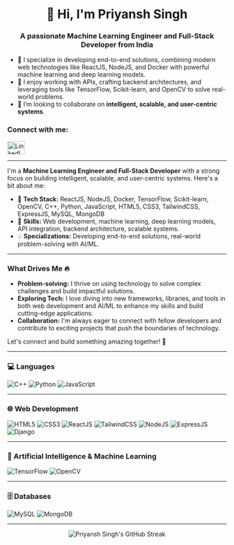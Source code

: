 <img src="https://steamuserimages-a.akamaihd.net/ugc/2438013375536940927/D370DBF7BFC83ED36F783F08A598FFF3E71A1D61/?imw=5000&imh=5000&ima=fit&impolicy=Letterbox&imcolor=%23000000&letterbox=false" alt="">

<h1 align="center">👋 Hi, I'm Priyansh Singh</h1>
<h3 align="center">A passionate Machine Learning Engineer and Full-Stack Developer from India</h3>


- 🔭 I specialize in developing end-to-end solutions, combining modern web technologies like ReactJS, NodeJS, and Docker with powerful machine learning and deep learning models.
- 🌱 I enjoy working with APIs, crafting backend architectures, and leveraging tools like TensorFlow, Scikit-learn, and OpenCV to solve real-world problems.
- 👯 I’m looking to collaborate on **intelligent, scalable, and user-centric systems**.

<h3 align="left">Connect with me:</h3>
<p align="left">
<a href="https://www.linkedin.com/in/priyansh-singh-575a57289/" target="blank"><img align="center" src="https://raw.githubusercontent.com/rahuldkjain/github-profile-readme-generator/master/src/images/icons/Social/linked-in-alt.svg" alt="LinkedIn" height="30" width="40" /></a>
</p>

---

I'm a **Machine Learning Engineer and Full-Stack Developer** with a strong focus on building intelligent, scalable, and user-centric systems. Here's a bit about me:

- 🔧 **Tech Stack:** ReactJS, NodeJS, Docker, TensorFlow, Scikit-learn, OpenCV, C++, Python, JavaScript, HTML5, CSS3, TailwindCSS, ExpressJS, MySQL, MongoDB
- 🚀 **Skills:** Web development, machine learning, deep learning models, API integration, backend architecture, scalable systems.
- 💡 **Specializations:** Developing end-to-end solutions, real-world problem-solving with AI/ML.

---

### What Drives Me 🔥
- **Problem-solving:** I thrive on using technology to solve complex challenges and build impactful solutions.
- **Exploring Tech:** I love diving into new frameworks, libraries, and tools in both web development and AI/ML to enhance my skills and build cutting-edge applications.
- **Collaboration:** I'm always eager to connect with fellow developers and contribute to exciting projects that push the boundaries of technology.

Let's connect and build something amazing together! 🌟

---

### 💻 Languages
![C++](https://img.shields.io/badge/C%2B%2B-00599C?style=for-the-badge&logo=c%2B%2B&logoColor=white)
![Python](https://img.shields.io/badge/Python-3776AB?style=for-the-badge&logo=python&logoColor=white)
![JavaScript](https://img.shields.io/badge/JavaScript-F7DF1E?style=for-the-badge&logo=javascript&logoColor=black)

---

### 🌐 Web Development
![HTML5](https://img.shields.io/badge/HTML5-E34F26?style=for-the-badge&logo=html5&logoColor=white)
![CSS3](https://img.shields.io/badge/CSS3-1572B6?style=for-the-badge&logo=css3&logoColor=white)
![ReactJS](https://img.shields.io/badge/React-20232A?style=for-the-badge&logo=react&logoColor=61DAFB)
![TailwindCSS](https://img.shields.io/badge/Tailwind_CSS-06B6D4?style=for-the-badge&logo=tailwind-css&logoColor=white)
![NodeJS](https://img.shields.io/badge/Node.js-43853D?style=for-the-badge&logo=node.js&logoColor=white)
![ExpressJS](https://img.shields.io/badge/Express.js-000000?style=for-the-badge&logo=express&logoColor=white)
![Django](https://img.shields.io/badge/Django-092E20?style=for-the-badge&logo=django&logoColor=white)

---

### 🤖 Artificial Intelligence & Machine Learning
![TensorFlow](https://img.shields.io/badge/TensorFlow-FF6F00?style=for-the-badge&logo=tensorflow&logoColor=white)
![OpenCV](https://img.shields.io/badge/OpenCV-5C3EE8?style=for-the-badge&logo=opencv&logoColor=white)

---

### 🗄️ Databases
![MySQL](https://img.shields.io/badge/MySQL-4479A1?style=for-the-badge&logo=mysql&logoColor=white)
![MongoDB](https://img.shields.io/badge/MongoDB-4EA94B?style=for-the-badge&logo=mongodb&logoColor=white)

---

<p align="center">
  <img align="center" src="https://github-readme-streak-stats.herokuapp.com/?user=Anikalp1&" alt="Priyansh Singh's GitHub Streak" />
</p>
